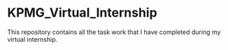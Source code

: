 # KPMG_Virtual_Internship
This repository contains all the task work that I have completed during my virtual internship.
